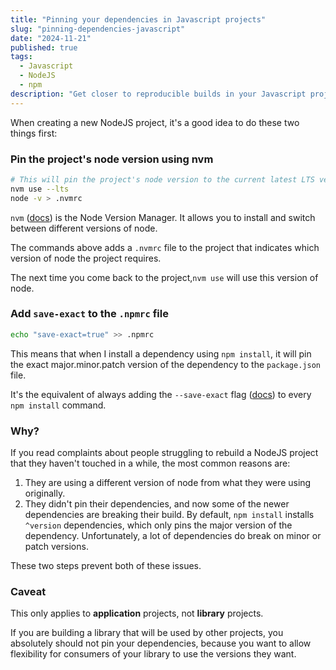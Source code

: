 ```yaml
---
title: "Pinning your dependencies in Javascript projects"
slug: "pinning-dependencies-javascript"
date: "2024-11-21"
published: true
tags:
  - Javascript
  - NodeJS
  - npm
description: "Get closer to reproducible builds in your Javascript projects"
---
```


When creating a new NodeJS project, it's a good idea to do these two things first:

### Pin the project's node version using nvm

```bash
# This will pin the project's node version to the current latest LTS version
nvm use --lts
node -v > .nvmrc
```

`nvm` ([docs](https://github.com/nvm-sh/nvm)) is the Node Version Manager. It allows you to install and switch between different versions of node.

The commands above adds a `.nvmrc` file to the project that indicates which version of node the project requires.

The next time you come back to the project,`nvm use` will use this version of node.

### Add `save-exact` to the `.npmrc` file

```bash
echo "save-exact=true" >> .npmrc
```

This means that when I install a dependency using `npm install`, it will pin the exact major.minor.patch version of the dependency to the `package.json` file.

It's the equivalent of always adding the `--save-exact` flag ([docs](https://docs.npmjs.com/cli/v8/commands/npm-install#save-exact)) to every `npm install` command.

### Why?

If you read complaints about people struggling to rebuild a NodeJS project that they haven't touched in a while, the most common reasons are:

1. They are using a different version of node from what they were using originally.
2. They didn't pin their dependencies, and now some of the newer dependencies are breaking their build. By default, `npm install` installs `^version` dependencies, which only pins the major version of the dependency. Unfortunately, a lot of dependencies do break on minor or patch versions.

These two steps prevent both of these issues.

### Caveat

This only applies to **application** projects, not **library** projects.

If you are building a library that will be used by other projects, you absolutely should not pin your dependencies, because you want to allow flexibility for consumers of your library to use the versions they want.
